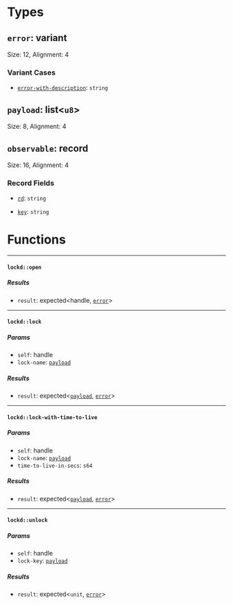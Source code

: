 # Types

## <a href="#error" name="error"></a> `error`: variant


Size: 12, Alignment: 4

### Variant Cases

- <a href="error.error_with_description" name="error.error_with_description"></a> [`error-with-description`](#error.error_with_description): `string`
  
  
## <a href="#payload" name="payload"></a> `payload`: list<`u8`>


Size: 8, Alignment: 4

## <a href="#observable" name="observable"></a> `observable`: record


Size: 16, Alignment: 4

### Record Fields

- <a href="observable.rd" name="observable.rd"></a> [`rd`](#observable.rd): `string`
  
  
- <a href="observable.key" name="observable.key"></a> [`key`](#observable.key): `string`
  
  
# Functions

----

#### <a href="#lockd_open" name="lockd_open"></a> `lockd::open` 

##### Results

- <a href="#lockd_open.result" name="lockd_open.result"></a> `result`: expected<handle<lockd>, [`error`](#error)>

----

#### <a href="#lockd_lock" name="lockd_lock"></a> `lockd::lock` 

##### Params

- <a href="#lockd_lock.self" name="lockd_lock.self"></a> `self`: handle<lockd>
- <a href="#lockd_lock.lock_name" name="lockd_lock.lock_name"></a> `lock-name`: [`payload`](#payload)
##### Results

- <a href="#lockd_lock.result" name="lockd_lock.result"></a> `result`: expected<[`payload`](#payload), [`error`](#error)>

----

#### <a href="#lockd_lock_with_time_to_live" name="lockd_lock_with_time_to_live"></a> `lockd::lock-with-time-to-live` 

##### Params

- <a href="#lockd_lock_with_time_to_live.self" name="lockd_lock_with_time_to_live.self"></a> `self`: handle<lockd>
- <a href="#lockd_lock_with_time_to_live.lock_name" name="lockd_lock_with_time_to_live.lock_name"></a> `lock-name`: [`payload`](#payload)
- <a href="#lockd_lock_with_time_to_live.time_to_live_in_secs" name="lockd_lock_with_time_to_live.time_to_live_in_secs"></a> `time-to-live-in-secs`: `s64`
##### Results

- <a href="#lockd_lock_with_time_to_live.result" name="lockd_lock_with_time_to_live.result"></a> `result`: expected<[`payload`](#payload), [`error`](#error)>

----

#### <a href="#lockd_unlock" name="lockd_unlock"></a> `lockd::unlock` 

##### Params

- <a href="#lockd_unlock.self" name="lockd_unlock.self"></a> `self`: handle<lockd>
- <a href="#lockd_unlock.lock_key" name="lockd_unlock.lock_key"></a> `lock-key`: [`payload`](#payload)
##### Results

- <a href="#lockd_unlock.result" name="lockd_unlock.result"></a> `result`: expected<`unit`, [`error`](#error)>

